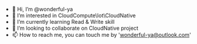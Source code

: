 - 👋 Hi, I’m @wonderful-ya
- 👀 I’m interested in CloudCompute\Iot\CloudNative
- 🌱 I’m currently learning Read & Write skill
- 💞️ I’m looking to collaborate on CloudNative project
- 📫 How to reach me, you can touch me by 'wonderful-ya@outlook.com'

<!---
wonderful-ya/wonderful-ya is a ✨ special ✨ repository because its `README.md` (this file) appears on your GitHub profile.
You can click the Preview link to take a look at your changes.
--->

